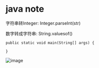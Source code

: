 # java note

字符串转Integer: Integer.parseInt(str)

数字转成字符串: String.valuesof()

``` 
public static void main(String[] args) {

}   
``` 
![image](https://user-images.githubusercontent.com/59228203/145676676-6e25a837-6425-4fbb-9fdd-18d31226f1d9.png)
